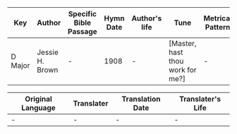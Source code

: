 Key | Author   | Specific Bible Passage     |Hymn Date |Author's life |Tune |Metrical Pattern   |Composer/Source
-- | --------- | ---------------------------|----------|--------------|-----|-------------------|-------------  
D Major |Jessie H. Brown  |- |1908 |- |[Master, hast thou work for me?] |- |J. H. Fillmore

Original Language | Translater | Translation Date   | Translater's Life  
----------------- | --------- | --------------------|-------------     
\- |- |- |-
